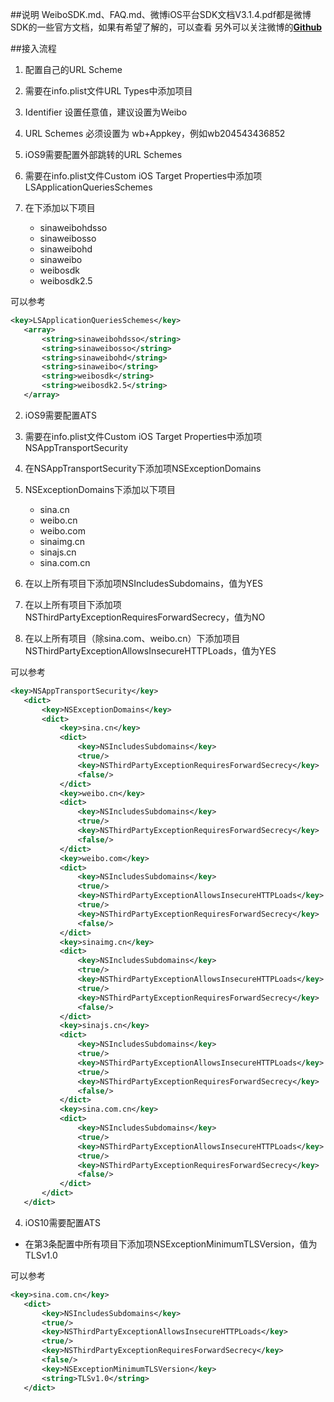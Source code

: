 ##说明
WeiboSDK.md、FAQ.md、微博iOS平台SDK文档V3.1.4.pdf都是微博SDK的一些官方文档，如果有希望了解的，可以查看
另外可以关注微博的[**Github**](https://github.com/sinaweibosdk/)

##接入流程
1. 配置自己的URL Scheme

 1. 需要在info.plist文件URL Types中添加项目
 2. Identifier 设置任意值，建议设置为Weibo
 3. URL Schemes 必须设置为 wb+Appkey，例如wb204543436852

2. iOS9需要配置外部跳转的URL Schemes

 1. 需要在info.plist文件Custom iOS Target Properties中添加项LSApplicationQueriesSchemes
 2. 在下添加以下项目
     * sinaweibohdsso
     * sinaweibosso
     * sinaweibohd
	  * sinaweibo
	  * weibosdk
	  * weibosdk2.5
		
 可以参考
 
 ~~~xml
 <key>LSApplicationQueriesSchemes</key>
	<array>
	    <string>sinaweibohdsso</string>
	    <string>sinaweibosso</string>
		<string>sinaweibohd</string>
		<string>sinaweibo</string>
		<string>weibosdk</string>
		<string>weibosdk2.5</string>
	</array>
 ~~~

2. iOS9需要配置ATS

 1. 需要在info.plist文件Custom iOS Target Properties中添加项NSAppTransportSecurity
 2. 在NSAppTransportSecurity下添加项NSExceptionDomains
 3. NSExceptionDomains下添加以下项目
  
     * sina.cn
     * weibo.cn
     * weibo.com
     * sinaimg.cn
     * sinajs.cn
     * sina.com.cn

 4. 在以上所有项目下添加项NSIncludesSubdomains，值为YES
 5. 在以上所有项目下添加项NSThirdPartyExceptionRequiresForwardSecrecy，值为NO
 6. 在以上所有项目（除sina.com、weibo.cn）下添加项目NSThirdPartyExceptionAllowsInsecureHTTPLoads，值为YES

 可以参考
 
 ~~~xml
 <key>NSAppTransportSecurity</key>
	<dict>
		<key>NSExceptionDomains</key>
		<dict>
			<key>sina.cn</key>
			<dict>
				<key>NSIncludesSubdomains</key>
				<true/>
				<key>NSThirdPartyExceptionRequiresForwardSecrecy</key>
				<false/>
			</dict>
			<key>weibo.cn</key>
			<dict>
				<key>NSIncludesSubdomains</key>
				<true/>
				<key>NSThirdPartyExceptionRequiresForwardSecrecy</key>
				<false/>
			</dict>
			<key>weibo.com</key>
			<dict>
				<key>NSIncludesSubdomains</key>
				<true/>
				<key>NSThirdPartyExceptionAllowsInsecureHTTPLoads</key>
				<true/>
				<key>NSThirdPartyExceptionRequiresForwardSecrecy</key>
				<false/>
			</dict>
			<key>sinaimg.cn</key>
			<dict>
				<key>NSIncludesSubdomains</key>
				<true/>
				<key>NSThirdPartyExceptionAllowsInsecureHTTPLoads</key>
				<true/>
				<key>NSThirdPartyExceptionRequiresForwardSecrecy</key>
				<false/>
			</dict>
			<key>sinajs.cn</key>
			<dict>
				<key>NSIncludesSubdomains</key>
				<true/>
				<key>NSThirdPartyExceptionAllowsInsecureHTTPLoads</key>
				<true/>
				<key>NSThirdPartyExceptionRequiresForwardSecrecy</key>
				<false/>
			</dict>
			<key>sina.com.cn</key>
			<dict>
				<key>NSIncludesSubdomains</key>
				<true/>
				<key>NSThirdPartyExceptionAllowsInsecureHTTPLoads</key>
				<true/>
				<key>NSThirdPartyExceptionRequiresForwardSecrecy</key>
				<false/>
			</dict>
		</dict>
	</dict>
 ~~~

4. iOS10需要配置ATS

 * 在第3条配置中所有项目下添加项NSExceptionMinimumTLSVersion，值为TLSv1.0

 可以参考
 
 ~~~xml
 <key>sina.com.cn</key>
	<dict>
		<key>NSIncludesSubdomains</key>
		<true/>
		<key>NSThirdPartyExceptionAllowsInsecureHTTPLoads</key>
		<true/>
		<key>NSThirdPartyExceptionRequiresForwardSecrecy</key>
		<false/>
		<key>NSExceptionMinimumTLSVersion</key>
		<string>TLSv1.0</string>
	</dict>
 ~~~